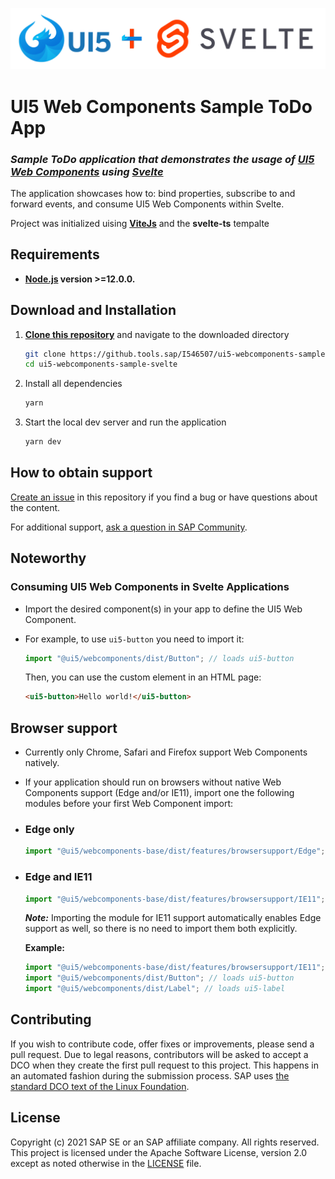 ![UI5-logo](docs/imgs/ui5-svelte-logo.png)

# **UI5 Web Components Sample ToDo App**
### ***Sample ToDo application that demonstrates the usage of [UI5 Web Components](https://sap.github.io/ui5-webcomponents/) using [Svelte](https://svelte.dev/)***

The application showcases how to: bind properties, subscribe to and forward events, and consume UI5 Web Components within Svelte.

Project was initialized uising **[ViteJs](https://vitejs.dev/guide/#scaffolding-your-first-vite-project)** and the **svelte-ts** tempalte

## **Requirements**
- **[Node.js](https://nodejs.org/en/) version >=12.0.0.**

## **Download and Installation**
1. **[Clone this repository](https://docs.github.com/en/repositories/creating-and-managing-repositories/cloning-a-repository)** and navigate to the downloaded directory
    ```sh
    git clone https://github.tools.sap/I546507/ui5-webcomponents-sample-svelte.git
    cd ui5-webcomponents-sample-svelte
    ```
2. Install all dependencies
   ```sh
   yarn
   ```
3. Start the local dev server and run the application
   ```sh
   yarn dev
   ```

## **How to obtain support**
[Create an issue](https://github.com/SAP-samples/<repository-name>/issues) in this repository if you find a bug or have questions about the content.
 
For additional support, [ask a question in SAP Community](https://answers.sap.com/questions/ask.html).

## **Noteworthy**
 
### Consuming UI5 Web Components in Svelte Applications
- Import the desired component(s) in your app to define the UI5 Web Component.
 
- For example, to use `ui5-button` you need to import it:
  ```js
  import "@ui5/webcomponents/dist/Button"; // loads ui5-button
  ```
  Then, you can use the custom element in an HTML page:
  ```html
  <ui5-button>Hello world!</ui5-button>
  ```

## **Browser support**

- Currently only Chrome, Safari and Firefox support Web Components natively.

- If your application should run on browsers without native Web Components support (Edge and/or IE11), import one the following modules before your first Web Component import: 
- ### Edge only
  ```js
  import "@ui5/webcomponents-base/dist/features/browsersupport/Edge";
  ```

- ### Edge and IE11
  ```js
  import "@ui5/webcomponents-base/dist/features/browsersupport/IE11";
  ```
  ***Note:*** Importing the module for IE11 support automatically enables Edge support as well, so there is no need to import them both explicitly.

  **Example:**

  ```js
  import "@ui5/webcomponents-base/dist/features/browsersupport/IE11"; // This will enable Edge and IE11 support for all Web Components below
  import "@ui5/webcomponents/dist/Button"; // loads ui5-button
  import "@ui5/webcomponents/dist/Label"; // loads ui5-label
  ```
## **Contributing**
If you wish to contribute code, offer fixes or improvements, please send a pull request. Due to legal reasons, contributors will be asked to accept a DCO when they create the first pull request to this project. This happens in an automated fashion during the submission process. SAP uses [the standard DCO text of the Linux Foundation](https://developercertificate.org/).

## **License**
Copyright (c) 2021 SAP SE or an SAP affiliate company. All rights reserved. This project is licensed under the Apache Software License, version 2.0 except as noted otherwise in the [LICENSE](LICENSES/Apache-2.0.txt) file.